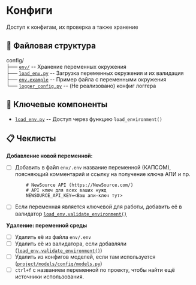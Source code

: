 # Конфиги
Доступ к конфигам, их проверка а также хранение

## 📁 Файловая структура
сonfig/\
├── [`env/`](env) -- Хранение переменных окружения \
├── [`load_env.py`](load_env.py) -- Загрузка переменных окружения и их валидация \
├── [`env.example`](env.example) -- Пример файла с переменными окружения \
└── [`logger_config.py`](logger_config.py) -- (Не реализовано) конфиг логгера

## 🧩 Ключевые компоненты
- [`load_env.py`](load_env.py) -- Доступ через функцию `load_environment()`

## 📋 Чеклисты

**Добавление новой переменной:**
- [ ] Добавить в файл `env/.env` название переменной (КАПСОМ), поясняющий комментарий и ссылку на получение ключа АПИ и пр.
    ```.env
        # NewSource API (https://NewSource.com/)
        # API ключ для всех ваших нужд
        NEWSOURCE_API_KEY=<Ваш апи-ключ тут>
    ```
- [ ] Если переменная является ключевой для работы, добавить её в валидатор [`load_env.validate_environment()`](load_env.py#validate_environment)

**Удаление: переменной среды**
- [ ] Удалить её из файла `env/.env`
- [ ] Удалить её из валидатора, если добавляли ([`load_env.validate_environment()`](load_env.py#validate_environment))
- [ ] Удалить из конфигов моделей, если там используется ([`project/models/config/models.py`](../models/config/models.py))
- [ ] `ctrl+f` с названием переменной по проекту, чтобы найти ещё источники использования.